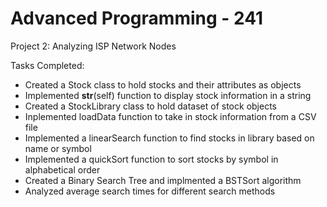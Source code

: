 # Advanced Programming - 241 
Project 2: Analyzing ISP Network Nodes

Tasks Completed:
- Created a Stock class to hold stocks and their attributes as objects
- Implemented __str__(self) function to display stock information in a string
- Created a StockLibrary class to hold dataset of stock objects
- Inplemented loadData function to take in stock information from a CSV file
- Implemented a linearSearch function to find stocks in library based on name or symbol
- Implemented a quickSort function to sort stocks by symbol in alphabetical order
- Created a Binary Search Tree and implmented a BSTSort algorithm
- Analyzed average search times for different search methods
